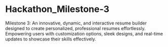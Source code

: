 # Hackathon_Milestone-3
Milestone 3: An innovative, dynamic, and interactive resume builder designed to create personalized, professional resumes effortlessly. Empowering users with customization options, sleek designs, and real-time updates to showcase their skills effectively.
